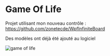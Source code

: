 # Game Of Life

Projet utilisant mon nouveau contrôle : https://github.com/zonetecde/WpfInfiniteBoard

Des modèles ont déjà été ajouté au logiciel

![game of life](https://user-images.githubusercontent.com/56195432/198046294-ac84f81c-9e9e-4b66-8f79-6609bc1590ac.gif)
